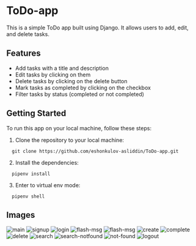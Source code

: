# ToDo-app

This is a simple ToDo app built using Django. It allows users to add, edit, and delete tasks.

## Features

- Add tasks with a title and description
- Edit tasks by clicking on them
- Delete tasks by clicking on the delete button
- Mark tasks as completed by clicking on the checkbox
- Filter tasks by status (completed or not completed)

## Getting Started

To run this app on your local machine, follow these steps:

1. Clone the repository to your local machine:
```
  git clone https://github.com/eshonkulov-asliddin/ToDo-app.git
```
2. Install the dependencies:
```
  pipenv install
```
3. Enter to virtual env mode:
```
  pipenv shell
```
## Images
![main](/readme-img/main.png "Main Page")
![signup](/readme-img/sign-up.png "Sign Up")
![login](/readme-img/login.png "Log In")
![flash-msg](/readme-img/flash-msg-error.png "Flash Message Error")
![flash-msg](/readme-img/flash-msg.png "Flash Messages")
![create](/readme-img/create-todo.png "Create To Do")
![complete](/readme-img/complete-task.png "Complete To Do")
![delete](/readme-img/delete.png "Delete To Do")
![search](/readme-img/search.png "Search To Do")
![search-notfound](/readme-img/search-not-found.png "To Do Not Found")
![not-found](/readme-img/not-found.png "Not Found")
![logout](/readme-img/logout.png "Logout")
